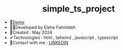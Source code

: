 <h1 align="center">simple_ts_project</h1>

  - &#128204;<a href="https://simple-ts-project.netlify.app/" >Demo</a>
  - 🙋‍♀️Developed by Elahe Fahmideh
  - 📆Created : May 2024
  - &#x2714;Technologies : html , tailwind , javascript , typescript
  - &#128231;Contact with me : <a href="https://www.linkedin.com/in/elahe-fahmideh/">LINKEDIN</a>






